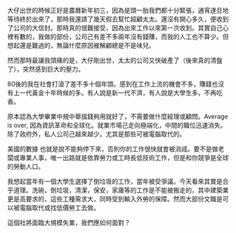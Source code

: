 大仔出世的時候正好是農曆新年初三，因為是頭一胎我們都十分緊張，通宵達旦地等待終於出來了，那時我還請了幾天假去幫忙超顧太太。還沒有開心多久，便收到了公司的大信封。那時真的很難接受，因為出來工作以來第一次收到。其實自己心裡有數的，我做的部份，公司己有差不多兩年沒有錢賺，而我的人工也不算少。但想起還是難過的，無論什麼原因被解顧總是不是味兒。

然而那時最讓我頭痛的是，大仔剛出世，太太的公司又快破產了（後來真的清盤了），突然感到巨大的壓力。

80後的我在社會打滾了差不多十個年頭。感到在工作上流的機會不多，賺錢也沒有上一代黃金十年時候的多。有人說是新一代不濟，有人說是大學生多，不再吃香。

原本認為大學畢業中規中舉搵錢夠用就好了，不需要做什麼經理或顧問。Average is over, 因為資訊革命和全球化。就業市場己走向極端化，中間的職位迅速消失。除了政府外，私人公司己越來越少。尤其是那些可被電腦取代的。

美國的數據
也就是說不能夠停下來，否則你的工作很快就會被消烕。要不是做老闆或專業人事，唯一出路就是依靠勞力或工時長低技術工作，但是和你競爭是全球的勞動人口。

我想起當年有一個大學生選擇了倒垃圾的工作，當年被受爭議。今天看來其實是合乎道理。洗碗，倒垃圾，清潔，保安，家庸等的工作是不能被搬走的，其中建築業更是高要求的，這些工種需求大，同時受到輸入外勞的保障。然而大部份文職是可以被電腦取代或找低價勞工去做。

這個社將面臨大規模失業，我們應如何面對？